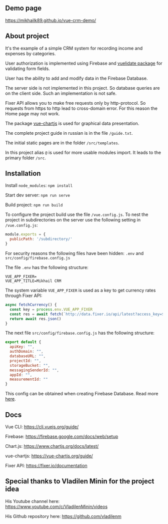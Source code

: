 ## Demo page
https://mikhailk89.github.io/vue-crm-demo/

## About project
It's the example of a simple CRM system for recording income and expenses by categories.

User authorization is implemented using Firebase and [vuelidate package](https://www.npmjs.com/package/vuelidate) for validating form fields.

User has the ability to add and modify data in the Firebase Database.

The server side is not implemented in this project. So database queries are on the client side. Such an implementation is not safe.

Fixer API allows you to make free requests only by http-protocol. So requests from https to http lead to cross-domain error. For this reason the Home page may not work.

The package [vue-chartjs](https://www.npmjs.com/package/vue-chartjs) is used for graphical data presentation.

The complete project guide in russian is in the file `/guide.txt`.

The initial static pages are in the folder `/src/templates`.

In this project alias `@` is used for more usable modules import. It leads to the primary folder `/src`.

## Installation
Install `node_modules`: `npm install`

Start dev server: `npm run serve`

Build project: `npm run build`

To configure the project build use the file `/vue.config.js`. To nest the project in subdirectories on the server use the following setting in `/vue.config.js`:
```javascript
module.exports = {
  publicPath: '/subdirectory/'
}
```

For security reasons the following files have been hidden: `.env` and `src/config/firebase.config.js`

The file `.env` has the following structure:
```
VUE_APP_FIXER=
VUE_APP_TITLE=Mikhail CRM
```

The system variable `VUE_APP_FIXER` is used as a key to get currency rates through Fixer API:
```javascript
async fetchCurrency() {
  const key = process.env.VUE_APP_FIXER
  const res = await fetch(`http://data.fixer.io/api/latest?access_key=${key}&symbols=USD,EUR,RUB`)
  return await res.json()
}
```

The next file `src/config/firebase.config.js` has the following structure:
```javascript
export default {
  apiKey: "",
  authDomain: "",
  databaseURL: "",
  projectId: "",
  storageBucket: "",
  messagingSenderId: "",
  appId: "",
  measurementId: ""
}
```

This config can be obtained when creating Firebase Database. Read more [here](https://firebase.google.com/docs/web/setup).

## Docs
Vue CLI: https://cli.vuejs.org/guide/

Firebase: https://firebase.google.com/docs/web/setup

Chart.js: https://www.chartjs.org/docs/latest/

vue-chartjs: https://vue-chartjs.org/guide/

Fixer API: https://fixer.io/documentation

## Special thanks to Vladilen Minin for the project idea
His Youtube channel here: https://www.youtube.com/c/VladilenMinin/videos

His Github repository here: https://github.com/vladilenm
